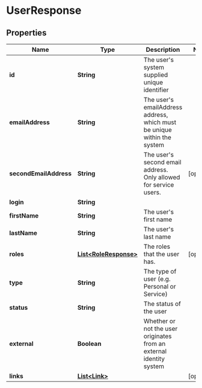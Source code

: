 

# UserResponse


## Properties

| Name | Type | Description | Notes |
|------------ | ------------- | ------------- | -------------|
|**id** | **String** | The user&#39;s system supplied unique identifier |  |
|**emailAddress** | **String** | The user&#39;s emailAddress address, which must be unique within the system |  |
|**secondEmailAddress** | **String** | The user&#39;s second email address. Only allowed for service users. |  [optional] |
|**login** | **String** |  |  |
|**firstName** | **String** | The user&#39;s first name |  |
|**lastName** | **String** | The user&#39;s last name |  |
|**roles** | [**List&lt;RoleResponse&gt;**](RoleResponse.md) | The roles that the user has. |  [optional] |
|**type** | **String** | The type of user (e.g. Personal or Service) |  |
|**status** | **String** | The status of the user |  |
|**external** | **Boolean** | Whether or not the user originates from an external identity system |  |
|**links** | [**List&lt;Link&gt;**](Link.md) |  |  [optional] |




